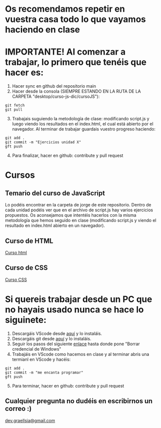 # Os recomendamos repetir en vuestra casa todo lo que vayamos haciendo en clase

# IMPORTANTE! Al comenzar a trabajar, lo primero que tenéis que hacer es:
1. Hacer sync en github del repositorio main
2. Hacer desde la consola (SIEMPRE ESTANDO EN LA RUTA DE LA CARPETA "desktop/curso-js-dic/cursoJS"):
```
git fetch 
git pull
```

3. Trabajais suguiendo la metodología de clase: modificando script.js y luego viendo los resultados en el index.html, el cual está abierto por el navegador. Al terminar de trabajar guardais vuestro progreso haciendo:
```
git add .
git commit -m "Ejercicios unidad X"
gft push
```
4. Para finalizar, hacer en github: contribute y pull request

# Cursos
## Temario del curso de JavaScript
Lo podéis encontrar en la carpeta de jorge de este repositorio. Dentro de cada unidad podéis ver que en el archivo de script.js hay varios ejercicios propuestos. Os aconsejamos que intentéis hacerlos con la misma metodología que hemos seguido en clase (modificando script.js y viendo el resultado en index.html abierto en un navegador).

## Curso de HTML
[Curso html](https://t.sidekickopen45.com/s3t/c/5/f18dQhb0S7kF8cpfNkVRywMy59hl3kW7_k2841CXdp3VNxC2j2Sv_M9W2dykgz2KcmX_101?te=W3R5hFj4cm2zwW4mKLS-3Fbsl9W3F4DJm3___nhW43T4P03K1LYgW1LzPRk49P7BFW4fKXFh4hMnzcW4cNcV-3F6d92W4cFxVZ3zbV8PW4hMnzc3_SMDQW4hJp1m3_R592W1pKtp13K76NrW45n5SR47TcH9W25lMTZ3VYyh7W4fPCGW3JH9glW4tDYHz43NzQzW3_HCKt2YhCXWW3QQs_62xXXybW43Z5m03jcQpkW2Wp8jn3Z-G2WW1_5fmR2Wtm91w2v-Dmw77q2&si=8000000001494719&pi=e2bc8731-4d7b-4488-af2c-c591f2b1dbe6)

## Curso de CSS
[Curso CSS](https://www.codecademy.com/learn/learn-css?utm_source=hs_email&utm_medium=email&_hsenc=p2ANqtz-9rgGjflEtvGRe2nZzvifobTpmOjmP9mNhNmlEepdoy9nZS5sOCALlrxx6GwjOMYkDhoALQ)

# Si quereis trabajar desde un PC que no hayais usado nunca se hace lo siguinete:
1. Descargáis VScode desde [aquí](https://code.visualstudio.com/download) y lo instaláis.
2. Descargáis git desde [aquí](https://git-scm.com/downloads) y lo instaláis.
3. Seguir los pasos del siguiente [enlace](https://www.mclibre.org/consultar/informatica/lecciones/vsc-git-repositorio.html) hasta donde pone "Borrar credencial de Windows"
4. Trabajáis en VScode como hacemos en clase y al terminar abris una termianl en VScode y hacéis:
```
git add .
git commit -m "me encanta programar"
gft push
```
5. Para terminar, hacer en github: contribute y pull request

## Cualquier pregunta no dudéis en escribirnos un correo :)
dev.graellsia@gmail.com
